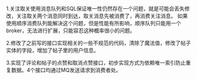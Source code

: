 1.关注取关使用消息队列和SQL保证唯一性仍然存在一个问题，就是可能会丢失修改，关注取关两个消息同时到达，取关消息先被消费了，再消费关注消息。 如果使用顺序消费队列能解决这个问题，但是性能有所影响，顺序队列只能用一个broker，无法进行扩展，只能容忍这种概率很小的问题。

2.修改了之前写的接口实现相关的一些不规范的代码，清除了魔法值，修改了帖子实体的字段，增加了帖子里的用户信息。

3.实现了评论和帖子的点赞和取消点赞接口，初步实现方式为依赖唯一索引防止重复数据。4个接口均通过MQ发送请求到消费者处。
